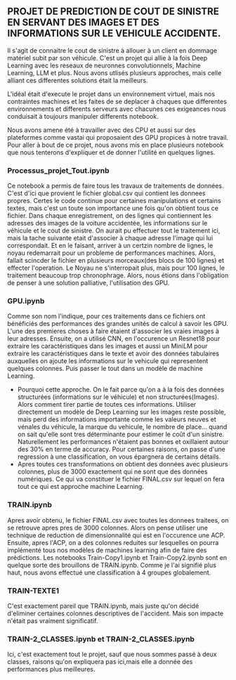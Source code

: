 ## PROJET DE PREDICTION DE COUT DE SINISTRE EN SERVANT DES IMAGES ET DES INFORMATIONS SUR LE VEHICULE ACCIDENTE.

Il s'agit de connaitre le cout de sinistre à allouer à un client en dommage matériel subit par son véhicule.
C'est un projet qui allie à la fois Deep Learning avec les reseaux de neuronnes convolutionnels, Machine Learning, LLM et plus.
Nous avons utlisés plusieurs approches, mais celle alliant ces differentes solutions était la meilleurs.

L'idéal était d'execute le projet dans un environnement virtuel, mais nos contraintes machines et les faites de se deplacer à chaques 
que differentes environnements et differents serveurs avec chacunes ces exigeances nous conduisait à toujours manipuler differents notebook.

Nous avons amene été à travailler avec des CPU et aussi sur des plateformes comme vastai qui proposaient des GPU propices à notre travail.
Pour aller à bout de ce projet, nous avons mis en place plusieurs notebook que nous tenterons d'expliquer et de donner l'utilité en quelques lignes.

### Processus_projet_Tout.ipynb

Ce notebook a permis de faire tous les travaux de traitements de données. C'est d'ici que provient le fichier global.csv qui contient les donnees propres. 
Certes le code continue pour certaines manipulations et certains textes, mais c'est un toute son importance une fois qu'on obtient tous ce fichier.
Dans chaque enregistrement, on des lignes qui contiennent les adresses des images de la voiture accidentée, les informations sur le véhicule et le cout de sinistre.
On aurait pu effectuer tout le traitement ici, mais la tache suivante etait d'associer à chaque adresse l'image qui lui correspondait. Et en le faisant, arriver à un certzin nombre de lignes, le noyau redemarrait pour un probleme de performances machines. Alors, fallait scincder le fichier en plusieurs morceaux(des blocs de 100 lignes) et effecter
l'operation. Le Noyau ne s'interropait plus, mais pour 100 lignes, le traitement beaucoup trop chronophrage. Alors, nous étions dans l'obligation de penser à une solution palliative, l'utilisation des GPU.

### GPU.ipynb

Comme son nom l'indique, pour ces traitements dans ce fichiers ont bénéficiés des performances des grandes unités de calcul à savoir les GPU. 
L'une des premieres choses à faire étaient d'associer les vraies images à leur adresses. 
Ensuite, on a utilisé CNN, en l'occurence un Resnet18 pour extraire les caractéristiques dans les images et aussi un MiniLM pour extraire les caractéristiques 
dans le texte et avoir des données tabulaires auxquelles on ajoute les informations sur le vehicule qui representent quelques colonnes. 
Puis passer le tout  dans un modèle de machine Learning. 

- Pourquoi cette approche. 
On le fait parce qu'on a à la fois des données structurées (informations sur le véhicule) et non structurées(Images). Alors comment tirer partie de toutes ces informations.
Utiliser directement un modèle de Deep Learning sur les images reste possible, mais perd des informations importante comme les valeurs neuves et vénales du véhicule, la marque du vehicule, le nombre de place... quand on sait qu'elle sont tres déterminante pour estimer le coût d'un sinistre. Naturellement les performances n'étaient pas bonnes et oxillaient autour des 30% en terme de accuracy.
Pour certaines raisons, on passe d'une regression à une classification, on vous épargnera de certains détails.
- Apres toutes ces transformations on obtient des données avec plusieurs colonnes, plus de 3000 exactement qui ne sont que des données numériques. Ce qui va constituer le 
fichier FINAL.csv sur lequel on fera tout ce qui est approche machine Learning.

### TRAIN.ipynb

Apres avoir obtenu, le fichier FINAL.csv avec toutes les donnees traitees, on se retrouve apres pres de 3000 colonnes. Alors on pense utiliser une technique de reduction de dimensionnalité qui est en l'occurence une ACP.
Ensuite, apres l'ACP, on a des colonnes reduites sur lesquelles on pourra implémenté tous nos modèles de machines learning afin de faire des prédictions. 
Les notebooks Train-Copy1.ipynb et Train-Copy2.ipynb sont en quelque sorte des brouillons de  TRAIN.ipynb.
Comme je l'ai signifié plus haut, nous avons effectué une classification à 4 groupes globalement. 

### TRAIN-TEXTE1
C'est exactement pareil que TRAIN.ipynb, mais juste qu'on décidé d'eliminer certaines colonnes descriptives de l'accident. Mais son impacte n'était pas vraiment significatif.

### TRAIN-2_CLASSES.ipynb et TRAIN-2_CLASSES.ipynb
Ici, c'est exactement tout le projet, sauf que nous sommes passé à deux classes, raisons qu'on expliquera pas ici,mais elle a donnée des performances plus meilleures.







